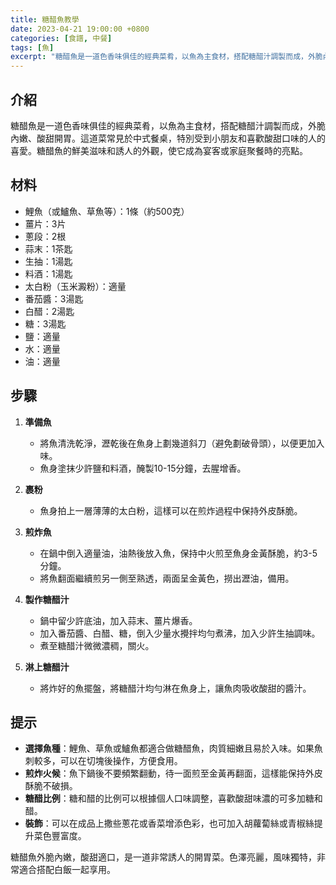 ```yaml
---
title: 糖醋魚教學
date: 2023-04-21 19:00:00 +0800
categories: [食譜, 中餐]
tags: [魚] 
excerpt: "糖醋魚是一道色香味俱佳的經典菜肴，以魚為主食材，搭配糖醋汁調製而成，外脆內嫩、酸甜開胃。這道菜常見於中式餐桌，特別受到小朋友和喜歡酸甜口味的人的喜愛。糖醋魚的鮮美滋味和誘人的外觀，使它成為宴客或家庭聚餐時的亮點"
---
```


## 介紹
糖醋魚是一道色香味俱佳的經典菜肴，以魚為主食材，搭配糖醋汁調製而成，外脆內嫩、酸甜開胃。這道菜常見於中式餐桌，特別受到小朋友和喜歡酸甜口味的人的喜愛。糖醋魚的鮮美滋味和誘人的外觀，使它成為宴客或家庭聚餐時的亮點。

## 材料
- 鯉魚（或鱸魚、草魚等）：1條（約500克）
- 薑片：3片
- 蔥段：2根
- 蒜末：1茶匙
- 生抽：1湯匙
- 料酒：1湯匙
- 太白粉（玉米澱粉）：適量
- 番茄醬：3湯匙
- 白醋：2湯匙
- 糖：3湯匙
- 鹽：適量
- 水：適量
- 油：適量

## 步驟

1. **準備魚**  
   - 將魚清洗乾淨，瀝乾後在魚身上劃幾道斜刀（避免劃破骨頭），以便更加入味。
   - 魚身塗抹少許鹽和料酒，醃製10-15分鐘，去腥增香。

2. **裹粉**  
   - 魚身拍上一層薄薄的太白粉，這樣可以在煎炸過程中保持外皮酥脆。

3. **煎炸魚**  
   - 在鍋中倒入適量油，油熱後放入魚，保持中火煎至魚身金黃酥脆，約3-5分鐘。
   - 將魚翻面繼續煎另一側至熟透，兩面呈金黃色，撈出瀝油，備用。

4. **製作糖醋汁**  
   - 鍋中留少許底油，加入蒜末、薑片爆香。
   - 加入番茄醬、白醋、糖，倒入少量水攪拌均勻煮沸，加入少許生抽調味。
   - 煮至糖醋汁微微濃稠，關火。

5. **淋上糖醋汁**  
   - 將炸好的魚擺盤，將糖醋汁均勻淋在魚身上，讓魚肉吸收酸甜的醬汁。

## 提示
- **選擇魚種**：鯉魚、草魚或鱸魚都適合做糖醋魚，肉質細嫩且易於入味。如果魚刺較多，可以在切塊後操作，方便食用。
- **煎炸火候**：魚下鍋後不要頻繁翻動，待一面煎至金黃再翻面，這樣能保持外皮酥脆不破損。
- **糖醋比例**：糖和醋的比例可以根據個人口味調整，喜歡酸甜味濃的可多加糖和醋。
- **裝飾**：可以在成品上撒些蔥花或香菜增添色彩，也可加入胡蘿蔔絲或青椒絲提升菜色豐富度。

糖醋魚外脆內嫩，酸甜適口，是一道非常誘人的開胃菜。色澤亮麗，風味獨特，非常適合搭配白飯一起享用。
